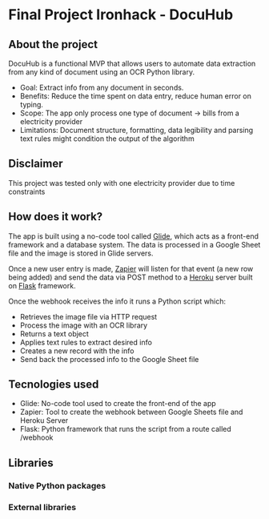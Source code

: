 # Final Project Ironhack - DocuHub

## About the project

DocuHub is a functional MVP that allows users to automate data extraction from any kind of document using an OCR Python library. 

- Goal: Extract info from any document in seconds.
- Benefits: Reduce the time spent on data entry, reduce human error on typing.
- Scope: The app only process one type of document -> bills from a electricity provider
- Limitations: Document structure, formatting, data legibility and parsing text rules might condition the output of the algorithm

## Disclaimer

This project was tested only with one electricity provider due to time constraints 

## How does it work?

The app is built using a no-code tool called [Glide](https://www.glideapps.com/), which acts as a front-end framework and a database system. The data is processed in a Google Sheet file and the image is stored in Glide servers. 

Once a new user entry is made, [Zapier](https://zapier.com/) will listen for that event (a new row being added) and send the data via POST method to a [Heroku](https://www.heroku.com/) server built on [Flask](https://flask.palletsprojects.com/en/1.1.x/) framework. 

Once the webhook receives the info it runs a Python script which:
- Retrieves the image file via HTTP request
- Process the image with an OCR library
- Returns a text object
- Applies text rules to extract desired info
- Creates a new record with the info
- Send back the processed info to the Google Sheet file


## Tecnologies used

- Glide: No-code tool used to create the front-end of the app
- Zapier: Tool to create the webhook between Google Sheets file and Heroku Server
- Flask: Python framework that runs the script from a route called /webhook

## Libraries 

### Native Python packages

### External libraries
